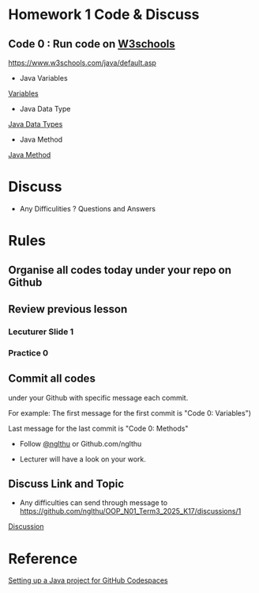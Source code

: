 


# Homework 1 Code & Discuss



## Code 0 : Run code on [W3schools](https://www.w3schools.com/java/default.asp)
https://www.w3schools.com/java/default.asp

+ Java Variables
  
[Variables](https://www.w3schools.com/java/java_variables.asp)  

+ Java Data Type
  
[Java Data Types](https://www.w3schools.com/java/java_data_types.asp)



+ Java Method
  
[Java Method](https://www.w3schools.com/java/java_methods.asp)



# Discuss 
+ Any Difficulities ? Questions and Answers

# Rules
## Organise all codes today under your repo on Github

  
## Review previous lesson
 ### Lecuturer Slide 1
 ### Practice 0
 
 
## Commit all codes 
under your Github with specific message each commit.
  
For example: 
The first message for the first commit is "Code 0: Variables")

Last message for the last commit is "Code 0: Methods"

+ Follow [@nglthu](https://github.com/nglthu) or Github.com/nglthu

+ Lecturer will have a look on your work. 

## Discuss Link and Topic
+ Any difficulties can send through message to https://github.com/nglthu/OOP_N01_Term3_2025_K17/discussions/1

[Discussion](https://github.com/nglthu/OOP_N01_Term3_2025_K17/discussions/1)

# Reference

  [Setting up a Java project for GitHub Codespaces](https://docs.github.com/en/codespaces/setting-up-your-project-for-codespaces/adding-a-dev-container-configuration/setting-up-your-java-project-for-codespaces)

